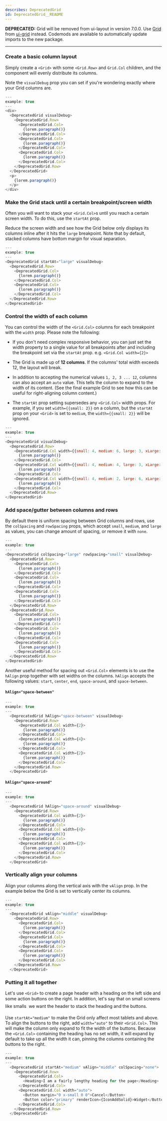 ```yaml
---
describes: DeprecatedGrid
id: DeprecatedGrid__README
---
```


**DEPRECATED:** Grid will be removed from ui-layout in version 7.0.0. Use [Grid](#Grid) from [ui-grid](#ui-grid) instead. Codemods are available to automatically update imports to the new package.
***

### Create a basic column layout

Simply create a `<Grid>` with some `<Grid.Row>` and `Grid.Col` children, and
the component will evenly distribute its columns.

Note the `visualDebug` prop you can set if you're wondering
exactly where your Grid columns are.

```js
---
example: true
---
<div>
  <DeprecatedGrid visualDebug>
    <DeprecatedGrid.Row>
      <DeprecatedGrid.Col>
        {lorem.paragraph()}
      </DeprecatedGrid.Col>
      <DeprecatedGrid.Col>
        {lorem.paragraph()}
      </DeprecatedGrid.Col>
      <DeprecatedGrid.Col>
        {lorem.paragraph()}
      </DeprecatedGrid.Col>
    </DeprecatedGrid.Row>
  </DeprecatedGrid>
  <p>
    {lorem.paragraph()}
  </p>
</div>
```

### Make the Grid stack until a certain breakpoint/screen width

Often you will want to stack your `<Grid.Col>`s until you reach a certain
screen width. To do this, use the `startAt` prop.

Reduce the screen width and see how the Grid below only displays its
columns inline after it hits the `large` breakpoint. Note that by
default, stacked columns have bottom margin for visual separation.

```js
---
example: true
---
<DeprecatedGrid startAt="large" visualDebug>
  <DeprecatedGrid.Row>
    <DeprecatedGrid.Col>
      {lorem.paragraph()}
    </DeprecatedGrid.Col>
    <DeprecatedGrid.Col>
      {lorem.paragraph()}
    </DeprecatedGrid.Col>
  </DeprecatedGrid.Row>
</DeprecatedGrid>
```

### Control the width of each column

You can control the width of the `<Grid.Col>` columns for each
breakpoint with the `width` prop. Please note the following:

+ If you don't need complex responsive behavior, you can just set
  the width property to a single value for all breakpoints after
  and including the breakpoint set via the `startAt` prop. e.g.
  `<Grid.Col width={2}>`

+ The Grid is made up of **12 columns**. If the columns' total
  width exceeds 12, the layout will break.

+ In addition to accepting the numerical values `1, 2, 3 ... 12`,
  columns can also accept an `auto` value. This tells the column
  to expand to the width of its content. (See the final example Grid
  to see how this can be useful for right-aligning column content.)

+ The `startAt` prop setting supersedes any `<Grid.Col>` width props. For
  example, if you set `width={{small: 2}}` on a column, but the `startAt` prop
  on your `<Grid>` is set to `medium`, the `width={{small: 2}}` will be ignored.

```js
---
example: true
---
<DeprecatedGrid visualDebug>
  <DeprecatedGrid.Row>
    <DeprecatedGrid.Col width={{small: 4, medium: 6, large: 3, xLarge: 6}}>
      {lorem.paragraph()}
    </DeprecatedGrid.Col>
    <DeprecatedGrid.Col width={{small: 4, medium: 4, large: 3, xLarge: 5}}>
      {lorem.paragraph()}
    </DeprecatedGrid.Col>
    <DeprecatedGrid.Col width={{small: 4, medium: 2, large: 6, xLarge: 1}}>
      {lorem.paragraph()}
    </DeprecatedGrid.Col>
  </DeprecatedGrid.Row>
</DeprecatedGrid>
```

### Add space/gutter between columns and rows

By default there is uniform spacing between Grid columns and rows, use the `colSpacing` and
`rowSpacing` props, which accept `small`, `medium`, and `large` as values, you can change amount of spacing,
or remove it with `none`.

```js
---
example: true
---
<DeprecatedGrid colSpacing="large" rowSpacing="small" visualDebug>
  <DeprecatedGrid.Row>
    <DeprecatedGrid.Col>
      {lorem.paragraph()}
    </DeprecatedGrid.Col>
    <DeprecatedGrid.Col>
      {lorem.paragraph()}
    </DeprecatedGrid.Col>
    <DeprecatedGrid.Col>
      {lorem.paragraph()}
    </DeprecatedGrid.Col>
  </DeprecatedGrid.Row>
  <DeprecatedGrid.Row>
    <DeprecatedGrid.Col>
      {lorem.paragraph()}
    </DeprecatedGrid.Col>
    <DeprecatedGrid.Col>
      {lorem.paragraph()}
    </DeprecatedGrid.Col>
    <DeprecatedGrid.Col>
      {lorem.paragraph()}
    </DeprecatedGrid.Col>
  </DeprecatedGrid.Row>
</DeprecatedGrid>
```

Another useful method for spacing out `<Grid.Col>` elements is to use the `hAlign`
prop together with set widths on the columns. `hAlign` accepts the following
values: `start`, `center`, `end`, `space-around`, and `space-between`.

#### `hAlign="space-between"`

```js
---
example: true
---
  <DeprecatedGrid hAlign="space-between" visualDebug>
    <DeprecatedGrid.Row>
      <DeprecatedGrid.Col width={2}>
        {lorem.paragraph()}
      </DeprecatedGrid.Col>
      <DeprecatedGrid.Col width={4}>
        {lorem.paragraph()}
      </DeprecatedGrid.Col>
      <DeprecatedGrid.Col width={2}>
        {lorem.paragraph()}
      </DeprecatedGrid.Col>
    </DeprecatedGrid.Row>
  </DeprecatedGrid>
```

#### `hAlign="space-around"`

```js
---
example: true
---
  <DeprecatedGrid hAlign="space-around" visualDebug>
    <DeprecatedGrid.Row>
      <DeprecatedGrid.Col width={2}>
        {lorem.paragraph()}
      </DeprecatedGrid.Col>
      <DeprecatedGrid.Col width={4}>
        {lorem.paragraph()}
      </DeprecatedGrid.Col>
      <DeprecatedGrid.Col width={2}>
        {lorem.paragraph()}
      </DeprecatedGrid.Col>
    </DeprecatedGrid.Row>
  </DeprecatedGrid>
```

### Vertically align your columns

Align your columns along the vertical axis with the `vAlign` prop. In the example
below the Grid is set to vertically center its columns.

```js
---
example: true
---
  <DeprecatedGrid vAlign="middle" visualDebug>
    <DeprecatedGrid.Row>
      <DeprecatedGrid.Col>
        {lorem.paragraph()}
      </DeprecatedGrid.Col>
      <DeprecatedGrid.Col>
        {lorem.paragraph()}
      </DeprecatedGrid.Col>
      <DeprecatedGrid.Col>
        {lorem.paragraph()}
      </DeprecatedGrid.Col>
    </DeprecatedGrid.Row>
  </DeprecatedGrid>
```

### Putting it all together

Let's use `<Grid>` to create a page header with a heading on the left side
and some action buttons on the right. In addition, let's say that on small
screens &#151; like smalls &#151; we want the header to stack the heading and
the buttons.

Use `startAt="medium"` to make the Grid only affect most tablets and above. To align
the buttons to the right, add `width="auto"` to their `<Grid.Col>`. This will
make the column only expand to fit the width of the buttons. Because the
`<Grid.Col>` containing the heading has no set width, it will expand by default
to take up all the width it can, pinning the columns containing the buttons
to the right.

```js
---
example: true
---
  <DeprecatedGrid startAt="medium" vAlign="middle" colSpacing="none">
    <DeprecatedGrid.Row>
      <DeprecatedGrid.Col>
        <Heading>I am a fairly lengthy heading for the page</Heading>
      </DeprecatedGrid.Col>
      <DeprecatedGrid.Col width="auto">
        <Button margin="0 x-small 0 0">Cancel</Button>
        <Button color="primary" renderIcon={IconAddSolid}>Widget</Button>
      </DeprecatedGrid.Col>
    </DeprecatedGrid.Row>
  </DeprecatedGrid>
```
